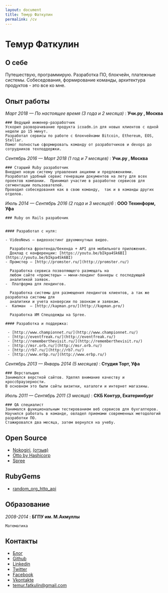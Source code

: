 ```yaml
---
layout: document
title: Темур Фаткулин
permalink: /cv
---
```




Темур Фаткулин
===========

## О себе

Путешествую, программирую.
Разработка ПО, блокчейн, платежные системы.
Собеседования, формирование команды, архитектура продуктов - это все ко мне.

## Опыт работы

*Март 2018 — По настоящее время (3 года и 2 месяца)*
:   **Учи.ру , Москва**

    ### Ведущий инженер-разработчик
    Ускорил разворачивание продукта icoadm.in для новых клиентов с одной недели до 15 минут.
    Разработал сервисы по работе с блокчейнами Bitcoin, Ethereum, EOS, Stellar. 
    Помог полностью сформировать команду от разработчиков и devops до сотрудников техподдержки.

*Сентябрь 2016 — Март 2018 (1 год и 7 месяцев)*
:   **Учи.ру , Москва**
    
    ### Старший Ruby разработчик
    Внедрил новую систему управления акциями и предложениями. 
    Разработал удобный сервис генерации документов на лету для всех проектов компании.  Принимал участие в разработке сервисов для сегментации пользователей.
    Проводил собеседования как в свою команду,  так и в команды других отделов.


*Июль 2014 — Сентябрь 2016 (2 года и 3 месяца)6*
:   **ООО Техинформ, Уфа**

    ### Ruby on Rails разрабочик

    
    #### Разработал c нуля:
    
    - VideoNews — видеохостинг двухминутных видео.
      
      Разработка фронтенда/бекенда + API для мобильного приложения. 
      Доклад с конференции: [https://youtu.be/bIkpa4Sk6BI](https://youtu.be/bIkpa4Sk6BI) 
    - Промстер — [http://promster.ru/](http://promster.ru/) 
     
      Разработка сервиса позволяющего размещать на
      любом сайте «промстеры» — мини-лендинг баннеры с последующей
      аналитикой заявок. 
    -  Платформа для лендингов.
      
      Разработка системы для размещения лендингов клиентов, а так же разработка системы для
      аналитики и учета конверсии по звонкам и заявкам.
    -  Капман  — [http://kapman.pro/](http://kapman.pro/)
    
      Разработка ИМ Спецодежды на Spree.

    #### Разработка и поддержка:
    
     - [http://www.championnet.ru/](http://www.championnet.ru/) 
     - [http://eventfreak.ru/](http://eventfreak.ru/)
     - [http://rememberthevisit.ru/](http://rememberthevisit.ru/) 
     - [http://msr.orb.ru/](http://msr.orb.ru/) 
     - [http://rb7.ru/](http://rb7.ru/)
     - [http://www.erbp.ru/](http://www.erbp.ru/)


*Сентябрь 2013 — Январь 2014 (5 месяцев)*
:   **Студия Торт, Уфа**
    
    ### Верстальщик
    Занимался версткой сайтов. Уделял внимание качеству и кроссбраузерности.
    В основном это были сайты визитки, каталоги и интернет магазины.


*Июль 2011 — Сентябрь 2011 (3 месяца)*
:   **СКБ Контур, Екатеринбург**

    ### QA специалист 
    Занимался функциональным тестированием веб сервисов для бухгалтеров.
    Научился работать в команде, овладел приемами современных методологий разработки ПО.
    Стажировался два месяца, затем вернулся на учебу.

## Open Source

 - [Nokogiri](https://github.com/sparklemotion/nokogiri.org-tutorials), 
   [(отзыв)](https://twitter.com/flavorjones/status/652542777214042112) 
 - [Otto by Hashicorp](https://github.com/hashicorp/otto)
 - [Spree](https://github.com/spree/spree)

## RubyGems

 - [random_org_http_api](https://rubygems.org/gems/random_org_http_api) 


## Образование

*2008-2014*
:   **БГПУ им. М.Акмуллы**
    
    Математика

## Контакты
 - [Блог](https://github.com/istickz)
 - [Github](https://github.com/istickz)
 - [Linkedin](http://ru.linkedin.com/in/istickz)
 - [Twitter](https://twitter.com/temstickz)
 - [Facebook](https://www.facebook.com/temur.fatkulin)
 - [Vkontakte](http://vk.com/tfatkulin)
 - [temur.fatkulin@gmail.com](temur.fatkulin@gmail.com)
